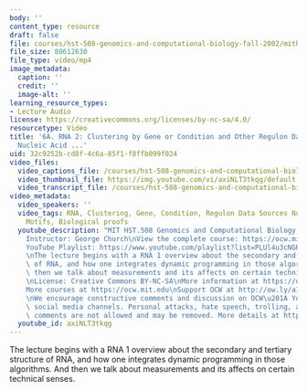 ```yaml
---
body: ''
content_type: resource
draft: false
file: courses/hst-508-genomics-and-computational-biology-fall-2002/mithst_508f02_lec6a_360p_16_9.mp4
file_size: 80612630
file_type: video/mp4
image_metadata:
  caption: ''
  credit: ''
  image-alt: ''
learning_resource_types:
- Lecture Audio
license: https://creativecommons.org/licenses/by-nc-sa/4.0/
resourcetype: Video
title: '6A. RNA 2: Clustering by Gene or Condition and Other Regulon Data Sources
  Nucleic Acid ...'
uid: 32c9252b-cd8f-4c6a-85f1-f8ffb099f024
video_files:
  video_captions_file: /courses/hst-508-genomics-and-computational-biology-fall-2002/1_a5O71wnb9AluRIC9UYUXM6SdR2RhrzP_transcript.webvtt
  video_thumbnail_file: https://img.youtube.com/vi/axiNLT3tkqg/default.jpg
  video_transcript_file: /courses/hst-508-genomics-and-computational-biology-fall-2002/1_a5O71wnb9AluRIC9UYUXM6SdR2RhrzP_transcript.pdf
video_metadata:
  video_speakers: ''
  video_tags: RNA, Clustering, Gene, Condition, Regulon Data Sources Nucleic Acid
    Motifs, Biological proofs
  youtube_description: "MIT HST.508 Genomics and Computational Biology, Fall 2002\n\
    Instructor: George Church\nView the complete course: https://ocw.mit.edu/courses/hst-508-genomics-and-computational-biology-fall-2002/\n\
    YouTube Playlist: https://www.youtube.com/playlist?list=PLUl4u3cNGP61gaHWysmlYNeGsuUI8y5GV\n\
    \nThe lecture begins with a RNA 1 overview about the secondary and tertiary structure\
    \ of RNA, and how one integrates dynamic programming in those algorithms. And\
    \ then we talk about measurements and its affects on certain technical senses.\n\
    \nLicense: Creative Commons BY-NC-SA\nMore information at https://ocw.mit.edu/terms\n\
    More courses at https://ocw.mit.edu\nSupport OCW at http://ow.ly/a1If50zVRlQ\n\
    \nWe encourage constructive comments and discussion on OCW\u201A YouTube and other\
    \ social media channels. Personal attacks, hate speech, trolling, and inappropriate\
    \ comments are not allowed and may be removed. More details at https://ocw.mit.edu/comments."
  youtube_id: axiNLT3tkqg
---
```

The lecture begins with a RNA 1 overview about the secondary and tertiary structure of RNA, and how one integrates dynamic programming in those algorithms. And then we talk about measurements and its affects on certain technical senses.